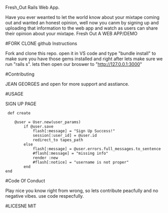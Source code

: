 Fresh_Out Rails Web App.

Have you ever weanted to let the world know about your mixtape coming out and wanted an honest opinion, well now you canm by signing up and uploading that information to the web app and watch as users can share their opinion about your mixtape.
Fresh Out A WEB APP/DEMO

#FORK CLONE github Instructions

Fork and clone this repo. open it in VS code and type "bundle install" to make sure you have those gems installed and right after lets make sure we run "rails s". lets then open our broswer to "http://127.0.0.1:3000"

#Contributing

JEAN GEORGES and open for more support and asstiance.

#USAGE

SIGN UP PAGE

     def create 

        @user = User.new(user_params)
            if @user.save
                flash[:message] = "Sign Up Success!"
                session[:user_id] = @user.id
                redirect_to tapes_path
            else
                flash[:message] = @user.errors.full_messages.to_sentence
                #flash[:message] = "missing info"
                render :new
                #flash[:notice] = "username is not proper"
            end
    end
#Code Of Conduct

Play nice you know right from wrong, so lets contribute peacfully and no negative vibes. use code respecfully.

#LICESNE MIT
